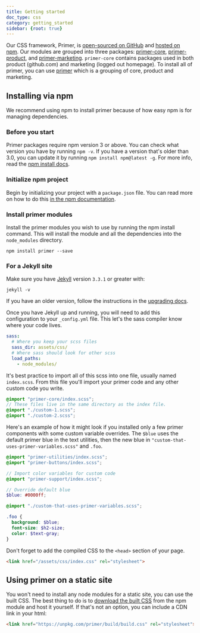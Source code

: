 ```yaml
---
title: Getting started
doc_type: css
category: getting_started
sidebar: {root: true}
---
```


Our CSS framework, Primer, is [open-sourced on GitHub](https://github.com/primer/primer) and [hosted on npm](https://www.npmjs.com/package/primer). Our modules are grouped into three packages: [primer-core](https://github.com/primer/primer/tree/master/modules/primer-core), [primer-product](https://github.com/primer/primer/tree/master/modules/primer-product), and [primer-marketing](https://github.com/primer/primer/tree/master/modules/primer-marketing). `primer-core` contains packages used in both product (github.com) and marketing (logged out homepage). To install all of primer, you can use [primer](https://github.com/primer/primer) which is a grouping of core, product and marketing.

## Installing via npm

We recommend using npm to install primer because of how easy npm is for managing dependencies.

### Before you start

Primer packages require npm version 3 or above. You can check what version you have by running `npm -v`. If you have a version that's older than 3.0, you can update it by running `npm install npm@latest -g`. For more info, read the [npm install docs](https://docs.npmjs.com/getting-started/installing-node).

### Initialize npm project

Begin by initializing your project with a `package.json` file. You can read more on how to do this [in the npm documentation](https://docs.npmjs.com/getting-started/using-a-package.json#creating-a-packagejson).

### Install primer modules

Install the primer modules you wish to use by running the npm install command. This will install the module and all the dependencies into the `node_modules` directory.

```
npm install primer --save
```

### For a Jekyll site

Make sure you have [Jekyll](https://jekyllrb.com/) version `3.3.1` or greater with:

```
jekyll -v
```

If you have an older version, follow the instructions in the [upgrading docs](https://jekyllrb.com/docs/upgrading/).

Once you have Jekyll up and running, you will need to add this configuration to your `_config.yml` file. This let's the sass compiler know where your code lives.

```yml
sass:
  # Where you keep your scss files
  sass_dir: assets/css/
  # Where sass should look for other scss
  load_paths:
    - node_modules/
```

It's best practice to import all of this scss into one file, usually named `index.scss`. From this file you'll import your primer code and any other custom code you write.

```scss
@import "primer-core/index.scss";
// These files live in the same directory as the index file.
@import "./custom-1.scss";
@import "./custom-2.scss";
```

Here's an example of how it might look if you installed only a few primer components with some custom variable overrides. The `$blue` uses the default primer blue in the text utilities, then the new blue in `"custom-that-uses-primer-variables.scss"` and `.foo`.

```scss
@import "primer-utilities/index.scss";
@import "primer-buttons/index.scss";

// Import color variables for custom code
@import "primer-support/index.scss";

// Override default blue
$blue: #0000ff;

@import "./custom-that-uses-primer-variables.scss";

.foo {
  background: $blue;
  font-size: $h2-size;
  color: $text-gray;
}
```

Don't forget to add the compiled CSS to the `<head>` section of your page.

```html dead
<link href="/assets/css/index.css" rel="stylesheet">
```

## Using primer on a static site

You won't need to install any node modules for a static site, you can use the built CSS. The best thing to do is to [download the built CSS](https://unpkg.com/primer/build/build.css) from the npm module and host it yourself. If that's not an option, you can include a CDN link in your html:

```html dead
<link href="https://unpkg.com/primer/build/build.css" rel="stylesheet">
```
